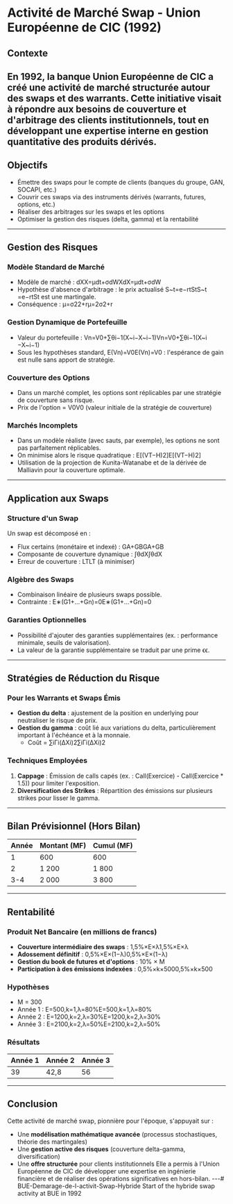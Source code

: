 # Activité de Marché Swap - Union Européenne de CIC (1992)
## Contexte
En 1992, la banque **Union Européenne de CIC** a créé une activité de marché structurée autour des **swaps** et des **warrants**. Cette initiative visait à répondre aux besoins de couverture et d'arbitrage des clients institutionnels, tout en développant une expertise interne en gestion quantitative des produits dérivés.
---
## Objectifs
- Émettre des swaps pour le compte de clients (banques du groupe, GAN, SOCAPI, etc.)
- Couvrir ces swaps via des instruments dérivés (warrants, futures, options, etc.)
- Réaliser des arbitrages sur les swaps et les options
- Optimiser la gestion des risques (delta, gamma) et la rentabilité
---
## Gestion des Risques
### Modèle Standard de Marché
- Modèle de marché : dXX=μdt+σdWXdX​=μdt+σdW
- Hypothèse d'absence d'arbitrage : le prix actualisé S~t=e−rtStS~t​=e−rtSt​ est une martingale.
- Conséquence : μ=σ22+rμ=2σ2​+r
### Gestion Dynamique de Portefeuille
- Valeur du portefeuille : Vn=V0+∑θi−1(X~i−X~i−1)Vn​=V0​+∑θi−1​(X~i​−X~i−1​)
- Sous les hypothèses standard, E(Vn)=V0E(Vn​)=V0​ : l'espérance de gain est nulle sans apport de stratégie.
### Couverture des Options
- Dans un marché complet, les options sont réplicables par une stratégie de couverture sans risque.
- Prix de l'option = V0V0​ (valeur initiale de la stratégie de couverture)
### Marchés Incomplets
- Dans un modèle réaliste (avec sauts, par exemple), les options ne sont pas parfaitement réplicables.
- On minimise alors le risque quadratique : E[(VT−H)2]E[(VT​−H)2]
- Utilisation de la projection de Kunita-Watanabe et de la dérivée de Malliavin pour la couverture optimale.
---
## Application aux Swaps
### Structure d'un Swap
Un swap est décomposé en :
- Flux certains (monétaire et indexé) : GA+GBGA​+GB​
- Composante de couverture dynamique : ∫θdX∫θdX
- Erreur de couverture : LTLT​ (à minimiser)
### Algèbre des Swaps
- Combinaison linéaire de plusieurs swaps possible.
- Contrainte : E∗(G1+…+Gn)=0E∗(G1​+…+Gn​)=0
### Garanties Optionnelles
- Possibilité d'ajouter des garanties supplémentaires (ex. : performance minimale, seuils de valorisation).
- La valeur de la garantie supplémentaire se traduit par une prime ϵϵ.
---
## Stratégies de Réduction du Risque
### Pour les Warrants et Swaps Émis
- **Gestion du delta** : ajustement de la position en underlying pour neutraliser le risque de prix.
- **Gestion du gamma** : coût lié aux variations du delta, particulièrement important à l'échéance et à la monnaie.
  - Coût = ∑iΓi(ΔXi)2∑i​Γi​(ΔXi​)2
### Techniques Employées
1. **Cappage** : Émission de calls capés (ex. : Call(Exercice) - Call(Exercice * 1.5)) pour limiter l'exposition.
2. **Diversification des Strikes** : Répartition des émissions sur plusieurs strikes pour lisser le gamma.
---
## Bilan Prévisionnel (Hors Bilan)
| Année | Montant (MF) | Cumul (MF) |
|-------|-------------|------------|
| 1     | 600         | 600        |
| 2     | 1 200       | 1 800      |
| 3-4   | 2 000       | 3 800      |
---
## Rentabilité
### Produit Net Bancaire (en millions de francs)
- **Couverture intermédiaire des swaps** : 1,5%×E×λ1,5%×E×λ
- **Adossement définitif** : 0,5%×E×(1−λ)0,5%×E×(1−λ)
- **Gestion du book de futures et d'options** : 10% × M
- **Participation à des émissions indexées** : 0,5%×k×5000,5%×k×500
### Hypothèses
- M = 300
- Année 1 : E=500,k=1,λ=80%E=500,k=1,λ=80%
- Année 2 : E=1200,k=2,λ=30%E=1200,k=2,λ=30%
- Année 3 : E=2100,k=2,λ=50%E=2100,k=2,λ=50%
### Résultats
| Année 1 | Année 2 | Année 3 |
|---------|---------|---------|
| 39      | 42,8    | 56      |
---
## Conclusion
Cette activité de marché swap, pionnière pour l'époque, s'appuyait sur :
- Une **modélisation mathématique avancée** (processus stochastiques, théorie des martingales)
- Une **gestion active des risques** (couverture delta-gamma, diversification)
- Une **offre structurée** pour clients institutionnels
Elle a permis à l'Union Européenne de CIC de développer une expertise en ingénierie financière et de réaliser des opérations significatives en hors-bilan.
---# BUE-Demarage-de-l-activit-Swap-Hybride
Start of the hybride swap activity at BUE in 1992
